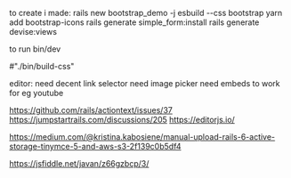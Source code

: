to create i made:
rails new bootstrap_demo -j esbuild --css bootstrap
yarn add bootstrap-icons
rails generate simple_form:install
rails generate devise:views


to run
bin/dev


#"./bin/build-css"


editor:
need decent link selector
need image picker
need embeds to work for eg youtube

https://github.com/rails/actiontext/issues/37
https://jumpstartrails.com/discussions/205
https://editorjs.io/

https://medium.com/@kristina.kabosiene/manual-upload-rails-6-active-storage-tinymce-5-and-aws-s3-2f139c0b5df4

https://jsfiddle.net/javan/z66gzbcp/3/

